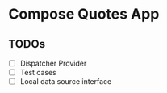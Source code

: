 # Compose Quotes App

## TODOs

- [ ] Dispatcher Provider
- [ ] Test cases
- [ ] Local data source interface